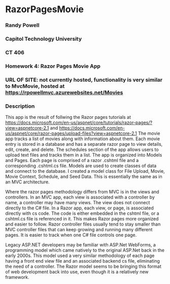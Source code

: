 # RazorPagesMovie
### Randy Powell
### Capitol Technology University
### CT 406
### Homework 4: Razor Pages Movie App
### URL OF SITE: not currently hosted, functionality is very similar to MvcMovie, hosted at https://rpowellmvc.azurewebsites.net/Movies

### Description
This app is the result of follwing the Razor pages tutorials at https://docs.microsoft.com/en-us/aspnet/core/tutorials/razor-pages/?view=aspnetcore-2.1 and https://docs.microsoft.com/en-us/aspnet/core/razor-pages/upload-files?view=aspnetcore-2.1
The movie app tracks a list of movies along with information about them. Each movie entry is stored in a database and has a separate razor page to view details, edit, create, and delete.
The schedules section of the app allows users to upload text files and tracks them in a list.
The app is organized into Models and Pages. Each page is comprised of a razor .cshtml file and a corresponding .cshtml.cs file.
Models are used to create classes of data and connect to the database. I created a model class for File Upload, Movie, Movie Context, Schedule, and Seed Data. This is essentially the same as in an MVC architecture.

Where the razor pages methodology differs from MVC is in the views and controllers. In an MVC app, each view is associated with a controller by name, a controller may have many views. The view does not connect directly to the C# file.
In a Razor app, each view, or page, is associated directly with cs code. The code is either embedded in the cshtml file, or a cshtml.cs file is referenced in it. This makes Razor pages more organized and easier to follow.
Razor controller files usually tend to stay smaller than MVC controller files that can keep growing and running many different pages. It is easier to track when one C# file controls one page.

Legacy ASP.NET developers may be familiar with ASP.Net WebForms, a programming model which came natively to the original ASP.Net back in the early 2000s.
This model used a very similar methodology of each page having a front end view file and an associated backend cs file, eliminating the need of a controller.
The Razor model seems to be bringing this format of web development back into use, even though it is a relatively new framework.